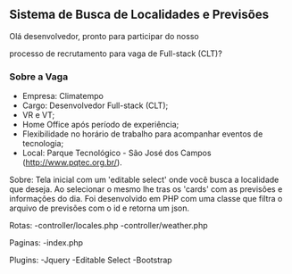 ## Sistema de Busca de Localidades e Previsões

<p>Olá desenvolvedor, pronto para participar do nosso</p>
<p>processo de recrutamento para vaga de Full-stack (CLT)?</p>

### Sobre a Vaga

- Empresa: Climatempo
- Cargo: Desenvolvedor Full-stack (CLT);
- VR e VT;
- Home Office após período de experiência;
- Flexibilidade no horário de trabalho para acompanhar eventos de tecnologia;
- Local: Parque Tecnológico - São José dos Campos (http://www.pqtec.org.br/).



Sobre:
  Tela inicial com um 'editable select' onde você busca a localidade que deseja.
  Ao selecionar o mesmo lhe tras os 'cards' com as previsões e informações do dia.
  Foi desenvolvido em PHP com uma classe que filtra o arquivo de previsões com o id e retorna um json.

Rotas:
  -controller/locales.php
  -controller/weather.php

Paginas:
  -index.php

Plugins:
  -Jquery
  -Editable Select
  -Bootstrap


